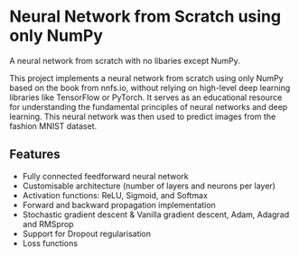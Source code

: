 # Neural Network from Scratch using only NumPy
A neural network from scratch with no libaries except NumPy. 

This project implements a neural network from scratch using only NumPy based on the book from nnfs.io, without relying on high-level deep learning libraries like TensorFlow or PyTorch. It serves as an educational resource for understanding the fundamental principles of neural networks and deep learning. This neural network was then used to predict images from the fashion MNIST dataset.

## Features
- Fully connected feedforward neural network
- Customisable architecture (number of layers and neurons per layer)
- Activation functions: ReLU, Sigmoid, and Softmax
- Forward and backward propagation implementation
- Stochastic gradient descent & Vanilla gradient descent, Adam, Adagrad and RMSprop
- Support for Dropout regularisation
- Loss functions
